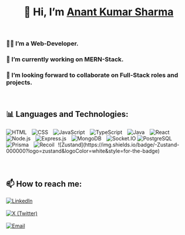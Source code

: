 <h1 align="center">👋 Hi, I’m <a href="https://www.linkedin.com/in/anant-kr-sharma-341793273" target="_blank">Anant Kumar Sharma</a></h1>
<br>
<h3>👨‍💻 I’m a Web-Developer.</h3>
<h3>🌱 I’m currently working on MERN-Stack.</h3>
<h3>🤝 I’m looking forward to collaborate on Full-Stack roles and projects.</h3>
<br>

## 📊 Languages and Technologies:
<p style="margin-bottom: 20px;"><p style="margin-bottom: 20px;">
  <img src="https://img.shields.io/badge/-HTML-E34F26?logo=html5&logoColor=white&style=for-the-badge" alt="HTML" style="margin-right: 10px;" />
  <img src="https://img.shields.io/badge/-CSS-1572B6?logo=css3&logoColor=white&style=for-the-badge" alt="CSS" style="margin-right: 10px;" />
  <img src="https://img.shields.io/badge/-JavaScript-F7DF1E?logo=javascript&logoColor=black&style=for-the-badge" alt="JavaScript" style="margin-right: 10px;" />
  <img src="https://img.shields.io/badge/-TypeScript-3178C6?logo=typescript&logoColor=white&style=for-the-badge" alt="TypeScript" style="margin-right: 10px;" />
  <img src="https://img.shields.io/badge/-Java-007396?logo=java&logoColor=white&style=for-the-badge" alt="Java" style="margin-right: 10px;" />
  <img src="https://img.shields.io/badge/-React-61DAFB?logo=react&logoColor=black&style=for-the-badge" alt="React" style="margin-right: 10px;" />
  <img src="https://img.shields.io/badge/-Node.js-339933?logo=node.js&logoColor=white&style=for-the-badge" alt="Node.js" style="margin-right: 10px;" />
  <img src="https://img.shields.io/badge/-Express.js-000000?logo=express&logoColor=white&style=for-the-badge" alt="Express.js" style="margin-right: 10px;" />
  <img src="https://img.shields.io/badge/-MongoDB-47A248?logo=mongodb&logoColor=white&style=for-the-badge" alt="MongoDB" style="margin-right: 10px;" />
  <img src="https://img.shields.io/badge/-Socket.IO-010101?logo=socket.io&logoColor=white&style=for-the-badge" alt="Socket.IO" />
  <img src="https://img.shields.io/badge/-PostgreSQL-4169E1?logo=postgresql&logoColor=white&style=for-the-badge" alt="PostgreSQL" style="margin-right: 10px;" />
  <img src="https://img.shields.io/badge/-Prisma-2D3748?logo=prisma&logoColor=white&style=for-the-badge" alt="Prisma" style="margin-right: 10px;" />
  <img src="https://img.shields.io/badge/-Recoil-3578E5?logo=react&logoColor=white&style=for-the-badge" alt="Recoil" style="margin-right: 10px;" />![Zustand](https://img.shields.io/badge/-Zustand-000000?logo=zustand&logoColor=white&style=for-the-badge)

</p>
<br>

## 📫 How to reach me:

<p>
  <a href="https://www.linkedin.com/in/anant-kr-sharma-341793273"><img src="https://img.shields.io/badge/-LinkedIn-0077B5?logo=linkedin&logoColor=white&style=for-the-badge" alt="LinkedIn" /></a><br><br>
  <a href="https://x.com/Anant_K_Sharma"><img src="https://img.shields.io/badge/-X%20(Twitter)-000000?logo=x&logoColor=white&style=for-the-badge" alt="X (Twitter)" /></a><br>
  <br><a href="mailto:anantkrsharma.work@gmail.com"><img src="https://img.shields.io/badge/-Email-D14836?logo=gmail&logoColor=white&style=for-the-badge" alt="Email" /></a>
</p>
